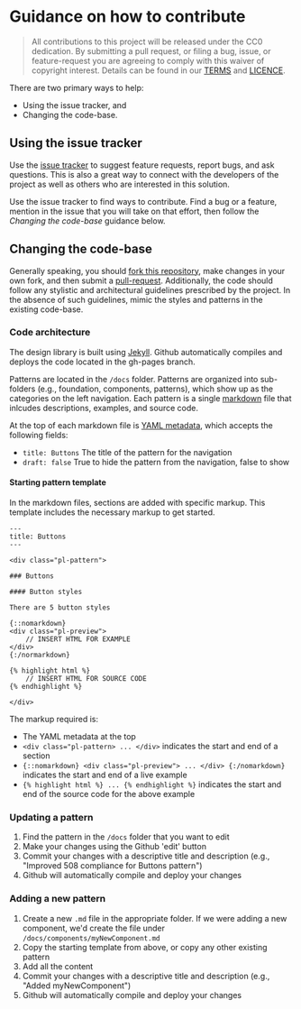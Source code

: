 # Guidance on how to contribute

> All contributions to this project will be released under the CC0
> dedication. By submitting a pull request, or filing a bug, issue, or 
> feature-request you are agreeing to comply with this waiver of copyright interest.
> Details can be found in our [TERMS](TERMS.md) and [LICENCE](LICENSE).

There are two primary ways to help: 
 - Using the issue tracker, and 
 - Changing the code-base.

## Using the issue tracker

Use the [issue tracker](https://github.com/USPTO/designpatterns/issues) to suggest 
feature requests, report bugs, and ask questions. This is also a great way to connect 
with the developers of the project as well as others who are interested in this solution.  

Use the issue tracker to find ways to contribute. Find a bug or a feature, mention in
the issue that you will take on that effort, then follow the _Changing the code-base_ 
guidance below.


## Changing the code-base

Generally speaking, you should [fork this repository](https://help.github.com/articles/fork-a-repo/), 
make changes in your own fork, and then submit a 
[pull-request](https://help.github.com/articles/using-pull-requests/). Additionally, the 
code should follow any stylistic and architectural guidelines prescribed by the project. 
In the absence of such guidelines, mimic the styles and patterns in the existing 
code-base.

### Code architecture

The design library is built using [Jekyll](https://help.github.com/articles/using-jekyll-with-pages/). Github automatically compiles and deploys the code located in the gh-pages branch.

Patterns are located in the `/docs` folder. Patterns are organized into sub-folders (e.g., foundation, components, patterns),
which show up as the categories on the left navigation. Each pattern is a single [markdown](https://guides.github.com/features/mastering-markdown/) file that inlcudes descriptions, examples, and source code.

At the top of each markdown file is [YAML metadata](http://jekyllrb.com/docs/frontmatter/), which accepts the following fields:
- `title: Buttons` The title of the pattern for the navigation
- `draft: false` True to hide the pattern from the navigation, false to show

#### Starting pattern template
In the markdown files, sections are added with specific markup.  This template includes the necessary markup to get started.
```
---
title: Buttons
---

<div class="pl-pattern">

### Buttons

#### Button styles

There are 5 button styles

{::nomarkdown}
<div class="pl-preview">
    // INSERT HTML FOR EXAMPLE
</div>
{:/normarkdown}

{% highlight html %}
    // INSERT HTML FOR SOURCE CODE
{% endhighlight %}

</div>
```

The markup required is:
- The YAML metadata at the top
- `<div class="pl-pattern> ... </div>` indicates the start and end of a section
- `{::nomarkdown} <div class="pl-preview"> ... </div> {:/nomarkdown}` indicates the start and end of a live example
- `{% highlight html %} ... {% endhighlight %}` indicates the start and end of the source code for the above example


### Updating a pattern

1. Find the pattern in the `/docs` folder that you want to edit
2. Make your changes using the Github 'edit' button
3. Commit your changes with a descriptive title and description (e.g., "Improved 508 compliance for Buttons pattern")
4. Github will automatically compile and deploy your changes


### Adding a new pattern

1. Create a new `.md` file in the appropriate folder. If we were adding a new component, we'd create the file under `/docs/components/myNewComponent.md`
2. Copy the starting template from above, or copy any other existing pattern
3. Add all the content
4. Commit your changes with a descriptive title and description (e.g., "Added myNewComponent")
5. Github will automatically compile and deploy your changes
